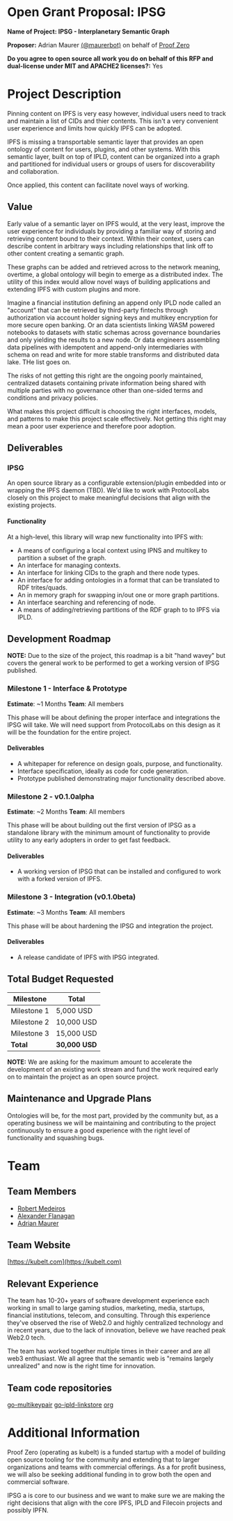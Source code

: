 # Open Grant Proposal: IPSG

**Name of Project: IPSG - Interplanetary Semantic Graph**

**Proposer:** Adrian Maurer [(@maurerbot)](https://github.com/maurerbot) on behalf of [Proof Zero](https://github.com/proofzero)

**Do you agree to open source all work you do on behalf of this RFP and dual-license under MIT and APACHE2 licenses?:** Yes

# Project Description

Pinning content on IPFS is very easy however, individual users need to track and maintain a list of CIDs and thier contents. This isn't a very convenient user experience and limits how quickly IPFS can be adopted.

IPFS is missing a transportable semantic layer that provides an open ontology of content for users, plugins, and other systems. With this semantic layer, built on top of IPLD, content can be organized into a graph and partitioned for individual users or groups of users for discoverability and collaboration.

Once applied, this content can facilitate novel ways of working.

## Value

Early value of a semantic layer on IPFS would, at the very least, improve the user experience for individuals by providing a familiar way of storing and retrieving content bound to their context. Within their context, users can describe content in arbitrary ways including relationships that link off to other content creating a semantic graph. 

These graphs can be added and retrieved across to the network meaning, overtime, a global ontology will begin to emerge as a distributed index. The utility of this index would allow novel ways of building applications and extending IPFS with custom plugins and more.

Imagine a financial institution defining an append only IPLD node called an "account" that can be retrieved by third-party fintechs through authorization via account holder signing keys and multikey encryption for more secure open banking. Or an data scientists linking WASM powered notebooks to datasets with static schemas across governance boundaries and only yielding the results to a new node. Or data engineers assembling data pipelines with idempotent and append-only intermediaries with schema on read and write for more stable transforms and distributed data lake. THe list goes on.

The risks of not getting this right are the ongoing poorly maintained, centralized datasets containing private information being shared with multiple parties with no governance other than one-sided terms and conditions and privacy policies.

What makes this project difficult is choosing the right interfaces, models, and patterns to make this project scale effectively. Not getting this right may mean a poor user experience and therefore poor adoption.

## Deliverables

### IPSG

An open source library as a configurable extension/plugin embedded into or wrapping the IPFS daemon (TBD). We'd like to work with ProtocolLabs closely on this project to make meaningful decisions that align with the existing projects.

#### Functionality

At a high-level, this library will wrap new functionality into IPFS with:
- A means of configuring a local context using IPNS and multikey to partition a subset of the graph.
- An interface for managing contexts.
- An interface for linking CIDs to the graph and there node types.
- An interface for adding ontologies in a format that can be translated to RDF trites/quads.
- An in memory graph for swapping in/out one or more graph partitions.
- An interface searching and referencing of node.
- A means of adding/retrieving partitions of the RDF graph to to IPFS via IPLD.

## Development Roadmap

**NOTE:** Due to the size of the project, this roadmap is a bit "hand wavey" but covers the general work to be performed to get a working version of IPSG published.

### Milestone 1 - Interface & Prototype
**Estimate**: ~1 Months
**Team**: All members

This phase will be about defining the proper interface and integrations the IPSG will take. We will need support from ProtocolLabs on this design as it will be the foundation for the entire project.

#### Deliverables
- A whitepaper for reference on design goals, purpose, and functionality.
- Interface specification, ideally as code for code generation.
- Prototype published demonstrating major functionality described above. 

### Milestone 2 - v0.1.0alpha
**Estimate**: ~2 Months
**Team**: All members

This phase will be about building out the first version of IPSG as a standalone library with the minimum amount of functionality to provide utility to any early adopters in order to get fast feedback.

#### Deliverables
- A working version of IPSG that can be installed and configured to work with a forked version of IPFS.


### Milestone 3 - Integration (v0.1.0beta)
**Estimate**: ~3 Months
**Team**: All members

This phase will be about hardening the IPSG and integration the project.

#### Deliverables
- A release candidate of IPFS with IPSG integrated.

## Total Budget Requested

| Milestone | Total |
|-|-|
| Milestone 1 | 5,000 USD |
| Milestone 2 | 10,000 USD |
| Milestone 3 | 15,000 USD |
| **Total** | **30,000 USD** |

**NOTE:** We are asking for the maximum amount to accelerate the development of an existing work stream and fund the work required early on to maintain the project as an open source project.

## Maintenance and Upgrade Plans

Ontologies will be, for the most part, provided by the community but, as a operating business we will be maintaining and contributing to the project continuously to ensure a good experience with the right level of functionality and squashing bugs.

# Team

## Team Members

- [Robert Medeiros](https://github.com/crimeminister)
- [Alexander Flanagan](https://github.com/alfl)
- [Adrian Maurer](https://github.com/maurerbot)

## Team Website

[https://kubelt.com](https://kubelt.com)

## Relevant Experience

The team has 10-20+ years of software development experience each working in small to large gaming studios, marketing, media, startups, financial institutions, telecom, and consulting. Through this experience they've observed the rise of Web2.0 and highly centralized technology and in recent years, due to the lack of innovation, believe we have reached peak Web2.0 tech. 

The team has worked together multiple times in their career and are all web3 enthusiast. We all agree that the semantic web is "remains largely unrealized" and now is the right time for innovation.

## Team code repositories

[go-multikeypair](https://github.com/proofzero/go-multikeypair)
[go-ipld-linkstore](https://github.com/proofzero/go-ipld-linkstore)
[org](https://github.com/proofzero)

# Additional Information

Proof Zero (operating as kubelt) is a funded startup with a model of building open source tooling for the community and extending that to larger organizations and teams with commercial offerings. As a for profit business, we will also be seeking additional funding in to grow both the open and commercial software.

IPSG a is core to our business and we want to make sure we are making the right decisions that align with the core IPFS, IPLD and Filecoin projects and possibly IPFN. 
